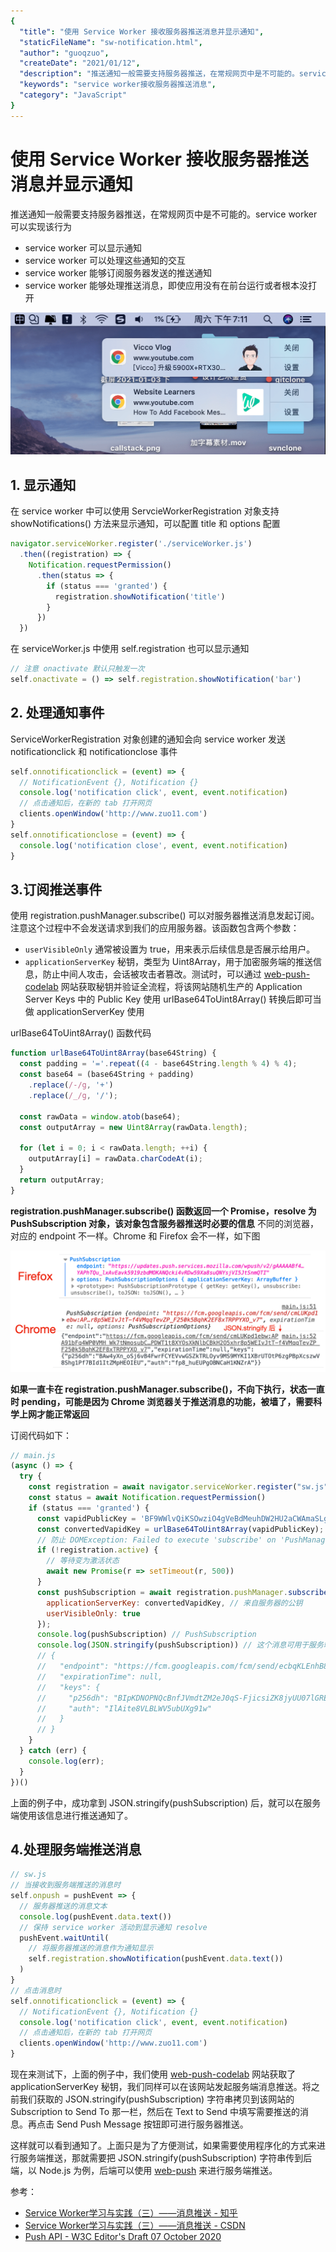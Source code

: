 ```yaml
---
{
  "title": "使用 Service Worker 接收服务器推送消息并显示通知",
  "staticFileName": "sw-notification.html",
  "author": "guoqzuo",
  "createDate": "2021/01/12",
  "description": "推送通知一般需要支持服务器推送，在常规网页中是不可能的。service worker 可以实现该行为 - service worker 可以显示通知 - service worker 可以处理这些通知的交互 - service worker 能够订阅服务器发送的推送通知 - service worker 能够处理推送消息，即使应用没有在前台运行或者根本没打开",
  "keywords": "service worker接收服务器推送消息",
  "category": "JavaScript"
}
---
```

# 使用 Service Worker 接收服务器推送消息并显示通知
推送通知一般需要支持服务器推送，在常规网页中是不可能的。service worker 可以实现该行为
- service worker 可以显示通知
- service worker 可以处理这些通知的交互
- service worker 能够订阅服务器发送的推送通知
- service worker 能够处理推送消息，即使应用没有在前台运行或者根本没打开

![sw-push-img.png](../../../images/blog/js/sw-push-img.png)

## 1. 显示通知

在 service worker 中可以使用 ServcieWorkerRegistration 对象支持 showNotifications() 方法来显示通知，可以配置 title 和 options 配置
```js
navigator.serviceWorker.register('./serviceWorker.js')
  .then((registration) => {
    Notification.requestPermission()
      .then(status => {
        if (status === 'granted') {
          registration.showNotification('title')
        }
      })
  })
```
在 serviceWorker.js 中使用 self.registration 也可以显示通知
```js
// 注意 onactivate 默认只触发一次
self.onactivate = () => self.registration.showNotification('bar')
```

## 2. 处理通知事件

ServiceWorkerRegistration 对象创建的通知会向 service worker 发送 notificationclick 和 notificationclose 事件
```js
self.onnotificationclick = (event) => {
  // NotificationEvent {}, Notification {}
  console.log('notification click', event, event.notification)
  // 点击通知后，在新的 tab 打开网页
  clients.openWindow('http://www.zuo11.com')
}
self.onnotificationclose = (event) => {
  console.log('notification close', event, event.notification)
}
```

## 3.订阅推送事件

使用 registration.pushManager.subscribe() 可以对服务器推送消息发起订阅。注意这个过程中不会发送请求到我们的应用服务器。该函数包含两个参数：
- `userVisibleOnly` 通常被设置为 true，用来表示后续信息是否展示给用户。
- `applicationServerKey` 秘钥，类型为 Uint8Array，用于加密服务端的推送信息，防止中间人攻击，会话被攻击者篡改。测试时，可以通过 [web-push-codelab](https://web-push-codelab.glitch.me/) 网站获取秘钥并验证全流程，将该网站随机生产的 Application Server Keys 中的 Public Key 使用 urlBase64ToUint8Array() 转换后即可当做 applicationServerKey 使用

urlBase64ToUint8Array() 函数代码
```js
function urlBase64ToUint8Array(base64String) {
  const padding = '='.repeat((4 - base64String.length % 4) % 4);
  const base64 = (base64String + padding)
    .replace(/-/g, '+')
    .replace(/_/g, '/');

  const rawData = window.atob(base64);
  const outputArray = new Uint8Array(rawData.length);

  for (let i = 0; i < rawData.length; ++i) {
    outputArray[i] = rawData.charCodeAt(i);
  }
  return outputArray;
}
```
**registration.pushManager.subscribe() 函数返回一个 Promise，resolve 为 PushSubscription 对象，该对象包含服务器推送时必要的信息** 不同的浏览器，对应的 endpoint 不一样。Chrome 和 Firefox 会不一样，如下图

![sw_push.png](../../../images/blog/js/sw_push.png)


**如果一直卡在 registration.pushManager.subscribe()，不向下执行，状态一直时 pending，可能是因为 Chrome 浏览器关于推送消息的功能，被墙了，需要科学上网才能正常返回**

订阅代码如下：
```js
// main.js
(async () => {
  try {
    const registration = await navigator.serviceWorker.register("sw.js");
    const status = await Notification.requestPermission()
    if (status === 'granted') {
      const vapidPublicKey = 'BF9WWlvQiKSOwziO4gVeBdMeuhDW2HU2aCWAmaSLgXqGCGZK3ho15l30oQ6pdavh8acsc1kiXJNK-DtaqbHaZCQ';
      const convertedVapidKey = urlBase64ToUint8Array(vapidPublicKey);
      // 防止 DOMException: Failed to execute 'subscribe' on 'PushManager': Subscription failed - no active Service Worker
      if (!registration.active) {
        // 等待变为激活状态
        await new Promise(r => setTimeout(r, 500))
      }
      const pushSubscription = await registration.pushManager.subscribe({
        applicationServerKey: convertedVapidKey, // 来自服务器的公钥
        userVisibleOnly: true
      });
      console.log(pushSubscription) // PushSubscription
      console.log(JSON.stringify(pushSubscription)) // 这个消息可用于服务端发起推送
      // { 
      //   "endpoint": "https://fcm.googleapis.com/fcm/send/ecbqKLEnhB8:APA91bGvTW0x3k57bT9gDMLPPVkwLotGJyqJ1kk8yvNHyNAJ8Z0F6O74BuA8QxVNPIsgf1gWlGrUe0bYSs4L6fo-Fl18WkwGyHc3FEo2YvSUXBr5AA7KenaZBkL1D87WuAE7ERl-JCM4",
      //   "expirationTime": null, 
      //   "keys": { 
      //     "p256dh": "BIpKDNOPNQcBnfJVmdtZM2eJ0qS-FjicsiZK8jyUU07lGREwM_VZe2ulIWdrdlNlg7RFnHge8vJSe5y6TagW3Oc",
      //     "auth": "IlAite8VLBLWV5ubUXg91w"
      //   }
      // }
    }
  } catch (err) {
    console.log(err);
  }
})()
```
上面的例子中，成功拿到 JSON.stringify(pushSubscription) 后，就可以在服务端使用该信息进行推送通知了。

## 4.处理服务端推送消息
```js
// sw.js
// 当接收到服务端推送的消息时
self.onpush = pushEvent => {
  // 服务器推送的消息文本
  console.log(pushEvent.data.text())
  // 保持 service worker 活动到显示通知 resolve
  pushEvent.waitUntil(
    // 将服务器推送的消息作为通知显示
    self.registration.showNotification(pushEvent.data.text())
  )
}
// 点击消息时
self.onnotificationclick = (event) => {
  // NotificationEvent {}, Notification {}
  console.log('notification click', event, event.notification)
  // 点击通知后，在新的 tab 打开网页
  clients.openWindow('http://www.zuo11.com')
}
```

现在来测试下，上面的例子中，我们使用 [web-push-codelab](https://web-push-codelab.glitch.me/) 网站获取了 applicationServerKey 秘钥，我们同样可以在该网站发起服务端消息推送。将之前我们获取的 JSON.stringify(pushSubscription) 字符串拷贝到该网站的 Subscription to Send To 那一栏，然后在 Text to Send 中填写需要推送的消息。再点击 Send Push Message 按钮即可进行服务器推送。

这样就可以看到通知了。上面只是为了方便测试，如果需要使用程序化的方式来进行服务端推送，那就需要把 JSON.stringify(pushSubscription) 字符串传到后端，以 Node.js 为例，后端可以使用 [web-push](https://github.com/web-push-libs/web-push) 来进行服务端推送。

参考：
- [Service Worker学习与实践（三）——消息推送 - 知乎](https://zhuanlan.zhihu.com/p/57225424)
- [Service Worker学习与实践（三）——消息推送 - CSDN](https://blog.csdn.net/weixin_33841722/article/details/88731760)
- [Push API - W3C Editor's Draft 07 October 2020](https://w3c.github.io/push-api/#widl-PushManager-subscribe-Promise-PushSubscription--PushSubscriptionOptions-options)